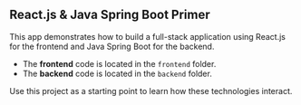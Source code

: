 ## React.js & Java Spring Boot Primer

This app demonstrates how to build a full-stack application using React.js for the frontend and Java Spring Boot for the backend.  
- The **frontend** code is located in the `frontend` folder.  
- The **backend** code is located in the `backend` folder.

Use this project as a starting point to learn how these technologies interact.